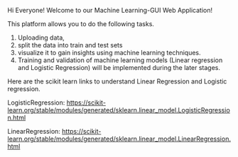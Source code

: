 Hi Everyone!
Welcome to our Machine Learning-GUI Web Application!

This platform allows you to do the following tasks.
1. Uploading data,
2. split the data into train and test sets
3. visualize it to gain insights using machine learning techniques.
4. Training and validation of machine learning models (Linear regression and Logistic Regression) will be implemented during the later stages.

Here are the scikit learn links to understand Linear Regression and Logistic regression.

LogisticRegression:
https://scikit-learn.org/stable/modules/generated/sklearn.linear_model.LogisticRegression.html

LinearRegression:
https://scikit-learn.org/stable/modules/generated/sklearn.linear_model.LinearRegression.html
